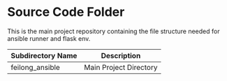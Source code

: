 # Source Code Folder
This is the main project repository containing the file structure needed for ansible runner and flask env.



| Subdirectory Name | Description |
|---|---|
| feilong_ansible | Main Project Directory |
